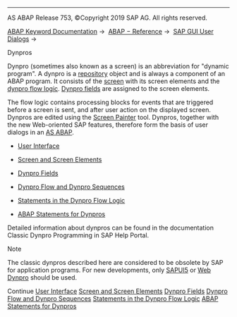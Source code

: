   

* * *

AS ABAP Release 753, ©Copyright 2019 SAP AG. All rights reserved.

[ABAP Keyword Documentation](https://help.sap.com/doc/abapdocu_753_index_htm/7.53/en-US/abenabap.htm) →  [ABAP − Reference](https://help.sap.com/doc/abapdocu_753_index_htm/7.53/en-US/abenabap_reference.htm) →  [SAP GUI User Dialogs](https://help.sap.com/doc/abapdocu_753_index_htm/7.53/en-US/abenabap_screens.htm) → 

Dynpros

Dynpro (sometimes also known as a screen) is an abbreviation for "dynamic program". A dynpro is a [repository](https://help.sap.com/doc/abapdocu_753_index_htm/7.53/en-US/abenrepository_glosry.htm "Glossary Entry") object and is always a component of an ABAP program. It consists of the [screen](https://help.sap.com/doc/abapdocu_753_index_htm/7.53/en-US/abenscreen_glosry.htm "Glossary Entry") with its screen elements and the [dynpro flow logic](https://help.sap.com/doc/abapdocu_753_index_htm/7.53/en-US/abendynpro_flow_logic_glosry.htm "Glossary Entry"). [Dynpro fields](https://help.sap.com/doc/abapdocu_753_index_htm/7.53/en-US/abendynpro_field_glosry.htm "Glossary Entry") are assigned to the screen elements.

The flow logic contains processing blocks for events that are triggered before a screen is sent, and after user action on the displayed screen. Dynpros are edited using the [Screen Painter](https://help.sap.com/doc/abapdocu_753_index_htm/7.53/en-US/abenscreen_painter_glosry.htm "Glossary Entry") tool. Dynpros, together with the new Web-oriented SAP features, therefore form the basis of user dialogs in an [AS ABAP](https://help.sap.com/doc/abapdocu_753_index_htm/7.53/en-US/abensap_nw_abap_glosry.htm "Glossary Entry").

-   [User Interface](https://help.sap.com/doc/abapdocu_753_index_htm/7.53/en-US/abenabap_dynpros_gui.htm)

-   [Screen and Screen Elements](https://help.sap.com/doc/abapdocu_753_index_htm/7.53/en-US/abenabap_dynpros_screen.htm)

-   [Dynpro Fields](https://help.sap.com/doc/abapdocu_753_index_htm/7.53/en-US/abenabap_dynpros_fields.htm)

-   [Dynpro Flow and Dynpro Sequences](https://help.sap.com/doc/abapdocu_753_index_htm/7.53/en-US/abenabap_dynpros_processing.htm)

-   [Statements in the Dynpro Flow Logic](https://help.sap.com/doc/abapdocu_753_index_htm/7.53/en-US/abenabap_dynpros_dynpro_statements.htm)

-   [ABAP Statements for Dynpros](https://help.sap.com/doc/abapdocu_753_index_htm/7.53/en-US/abenabap_dynpros_abap_statements.htm)

Detailed information about dynpros can be found in the documentation Classic Dynpro Programming in SAP Help Portal.

Note

The classic dynpros described here are considered to be obsolete by SAP for application programs. For new developments, only [SAPUI5](https://help.sap.com/doc/abapdocu_753_index_htm/7.53/en-US/abensapui5_glosry.htm "Glossary Entry") or [Web Dynpro](https://help.sap.com/doc/abapdocu_753_index_htm/7.53/en-US/abenweb_dynpro_glosry.htm "Glossary Entry") should be used.

Continue
[User Interface](https://help.sap.com/doc/abapdocu_753_index_htm/7.53/en-US/abenabap_dynpros_gui.htm)
[Screen and Screen Elements](https://help.sap.com/doc/abapdocu_753_index_htm/7.53/en-US/abenabap_dynpros_screen.htm)
[Dynpro Fields](https://help.sap.com/doc/abapdocu_753_index_htm/7.53/en-US/abenabap_dynpros_fields.htm)
[Dynpro Flow and Dynpro Sequences](https://help.sap.com/doc/abapdocu_753_index_htm/7.53/en-US/abenabap_dynpros_processing.htm)
[Statements in the Dynpro Flow Logic](https://help.sap.com/doc/abapdocu_753_index_htm/7.53/en-US/abenabap_dynpros_dynpro_statements.htm)
[ABAP Statements for Dynpros](https://help.sap.com/doc/abapdocu_753_index_htm/7.53/en-US/abenabap_dynpros_abap_statements.htm)